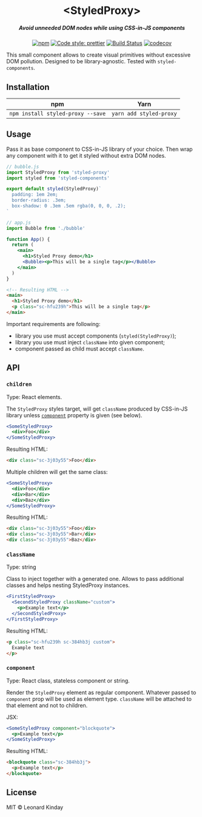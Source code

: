 <h1 align="center">&lt;StyledProxy&gt;</h1>
<h5 align="center">Avoid unneeded DOM nodes while using CSS-in-JS components</h5>
<div align="center">

[![npm][npm-badge]][npm]
[![Code style: prettier][prettier-badge]][prettier]
[![Build Status][travis-badge]][travis]
[![codecov][codecov-badge]][codecov]

</div>

This small component allows to create visual primitives without excessive DOM pollution. Designed to be library-agnostic. Tested with `styled-components`.

## Installation

| npm                               | Yarn                    |
| --------------------------------- | ----------------------- |
| `npm install styled-proxy --save` | `yarn add styled-proxy` |


## Usage

Pass it as base component to CSS-in-JS library of your choice. Then wrap any component with it to get it styled without extra DOM nodes.

```jsx
// bubble.js
import StyledProxy from 'styled-proxy'
import styled from 'styled-components'

export default styled(StyledProxy)`
  padding: 1em 2em;
  border-radius: .3em;
  box-shadow: 0 .3em .5em rgba(0, 0, 0, .2);
`
```

```jsx
// app.js
import Bubble from './bubble'

function App() {
  return (
    <main>
      <h1>Styled Proxy demo</h1>
      <Bubble><p>This will be a single tag</p></Bubble>
    </main>
  )
}
```

```html
<!-- Resulting HTML -->
<main>
  <h1>Styled Proxy demo</h1>
  <p class="sc-hfu239h">This will be a single tag</p>
</main>
```

Important requirements are following:
  - library you use must accept components (`styled(StyledProxy)`);
  - library you use must inject `className` into given component;
  - component passed as child must accept `className`.


## API

### `children`

Type: React elements.

The `StyledProxy` styles target, will get `className` produced by CSS-in-JS library unless [`component`](#component) property is given (see below).

```jsx
<SomeStyledProxy>
  <div>Foo</div>
</SomeStyledProxy>
```

Resulting HTML:

```html
<div class="sc-3j03y55">Foo</div>
```


Multiple children will get the same class:

```jsx
<SomeStyledProxy>
  <div>Foo</div>
  <div>Bar</div>
  <div>Baz</div>
</SomeStyledProxy>
```

Resulting HTML:

```html
<div class="sc-3j03y55">Foo</div>
<div class="sc-3j03y55">Bar</div>
<div class="sc-3j03y55">Baz</div>
```


### `className`

Type: string

Class to inject together with a generated one. Allows to pass additional classes and helps nesting StyledProxy instances.

```jsx
<FirstStyledProxy>
  <SecondStyledProxy className="custom">
    <p>Example text</p>
  </SecondStyledProxy>
</FirstStyledProxy>
```

Resulting HTML:

```html
<p class="sc-hfu239h sc-384hb3j custom">
  Example text
</p>
```


### `component`

Type: React class, stateless component or string.

Render the `StyledProxy` element as regular component. Whatever passed to `component` prop will be used as element type. `className` will be attached to that element and not to children.

JSX:

```jsx
<SomeStyledProxy component="blockquote">
  <p>Example text</p>
</SomeStyledProxy>
```

Resulting HTML:

```html
<blockquote class="sc-384hb3j">
  <p>Example text</p>
</blockquote>
```


## License

MIT © Leonard Kinday

[codecov]: https://codecov.io/gh/kinday/styled-proxy
[codecov-badge]: https://codecov.io/gh/kinday/styled-proxy/branch/master/graph/badge.svg
[npm]: https://www.npmjs.com/package/styled-proxy
[npm-badge]: https://img.shields.io/npm/v/styled-proxy.svg
[prettier]: https://github.com/prettier/prettier
[prettier-badge]: https://img.shields.io/badge/code_style-prettier-ff69b4.svg
[travis]: https://travis-ci.org/kinday/styled-proxy
[travis-badge]: https://travis-ci.org/kinday/styled-proxy.svg?branch=master
